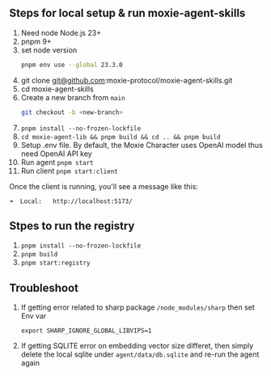 ## Steps for local setup & run moxie-agent-skills

1. Need node Node.js 23+
2. pnpm 9+
3. set node version
    ```bash
    pnpm env use --global 23.3.0
    ```
4. git clone git@github.com:moxie-protocol/moxie-agent-skills.git
5. cd moxie-agent-skills
6. Create a new branch from `main`
    ```sh
    git checkout -b <new-branch>
    ```
7. `pnpm install --no-frozen-lockfile`
8. `cd moxie-agent-lib && pnpm build && cd .. && pnpm build`
9. Setup .env file. By default, the Moxie Character uses OpenAI model thus need OpenAI API key
10. Run agent `pnpm start`
11. Run client `pnpm start:client`

Once the client is running, you'll see a message like this:

```
➜  Local:   http://localhost:5173/
```

## Stpes to run the registry

1. `pnpm install --no-frozen-lockfile`
2. `pnpm build`
3. `pnpm start:registry`

## Troubleshoot

1. If getting error related to sharp package `/node_modules/sharp` then set Env var
    ```
    export SHARP_IGNORE_GLOBAL_LIBVIPS=1
    ```
2. If getting SQLITE error on embedding vector size differet, then simply delete the local sqlite under `agent/data/db.sqlite` and re-run the agent again
